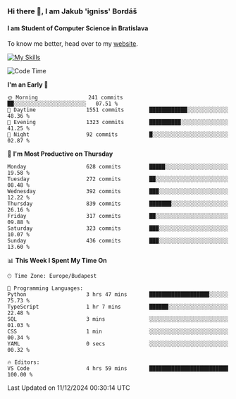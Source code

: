 ### Hi there 👋, I am Jakub 'igniss' Bordáš

#### I am Student of Computer Science in Bratislava
To know me better, head over to my [website](https://bordas.sk).

[![My Skills](https://skillicons.dev/icons?i=js,html,css,figma,svelte,java,kotlin,python,postgresql,typescript,nest,nodejs)](https://bordas.sk)


<!--START_SECTION:waka-->
![Code Time](http://img.shields.io/badge/Code%20Time-1%2C612%20hrs%208%20mins-blue)

**I'm an Early 🐤** 

```text
🌞 Morning                241 commits         ██░░░░░░░░░░░░░░░░░░░░░░░   07.51 % 
🌆 Daytime                1551 commits        ████████████░░░░░░░░░░░░░   48.36 % 
🌃 Evening                1323 commits        ██████████░░░░░░░░░░░░░░░   41.25 % 
🌙 Night                  92 commits          █░░░░░░░░░░░░░░░░░░░░░░░░   02.87 % 
```
📅 **I'm Most Productive on Thursday** 

```text
Monday                   628 commits         █████░░░░░░░░░░░░░░░░░░░░   19.58 % 
Tuesday                  272 commits         ██░░░░░░░░░░░░░░░░░░░░░░░   08.48 % 
Wednesday                392 commits         ███░░░░░░░░░░░░░░░░░░░░░░   12.22 % 
Thursday                 839 commits         ███████░░░░░░░░░░░░░░░░░░   26.16 % 
Friday                   317 commits         ██░░░░░░░░░░░░░░░░░░░░░░░   09.88 % 
Saturday                 323 commits         ███░░░░░░░░░░░░░░░░░░░░░░   10.07 % 
Sunday                   436 commits         ███░░░░░░░░░░░░░░░░░░░░░░   13.60 % 
```


📊 **This Week I Spent My Time On** 

```text
🕑︎ Time Zone: Europe/Budapest

💬 Programming Languages: 
Python                   3 hrs 47 mins       ███████████████████░░░░░░   75.73 % 
TypeScript               1 hr 7 mins         ██████░░░░░░░░░░░░░░░░░░░   22.48 % 
SQL                      3 mins              ░░░░░░░░░░░░░░░░░░░░░░░░░   01.03 % 
CSS                      1 min               ░░░░░░░░░░░░░░░░░░░░░░░░░   00.34 % 
YAML                     0 secs              ░░░░░░░░░░░░░░░░░░░░░░░░░   00.32 % 

🔥 Editors: 
VS Code                  4 hrs 59 mins       █████████████████████████   100.00 % 
```


 Last Updated on 11/12/2024 00:30:14 UTC
<!--END_SECTION:waka-->
